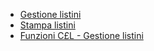 - [Gestione listini](Sorgenti/OJ/PGM/C£LIS0)
- [Stampa listini](Sorgenti/OJ/PGM/C£LI51A)
- [Funzioni C£L - Gestione listini](Sorgenti/OJ/PGM/TSTC£L)
